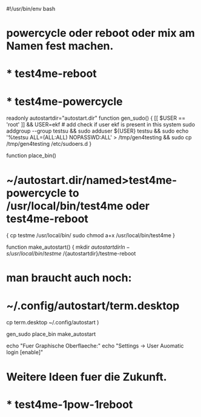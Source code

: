 #!/usr/bin/env bash
# powercycle oder reboot oder mix am Namen fest machen.
# * test4me-reboot
# * test4me-powercycle

readonly autostartdir="autostart.dir"
function gen_sudo()
{
[[ $USER == 'root' ]] && USER=ekf # add check if user ekf is present in this system
sudo addgroup --group testsu && sudo adduser ${USER} testsu && sudo echo '%testsu ALL=(ALL:ALL) NOPASSWD:ALL' > /tmp/gen4testing && sudo cp /tmp/gen4testing /etc/sudoers.d
}

function place_bin()
# ~/autostart.dir/<link>named>test4me-powercycle to /usr/local/bin/test4me oder test4me-reboot
{
cp testme /usr/local/bin/
sudo chmod a+x /usr/local/bin/test4me
}

function make_autostart()
{
mkdir ${autostartdir}
ln -s /usr/local/bin/testme ~/${autostartdir}/testme-reboot

# man braucht auch noch:
# ~/.config/autostart/term.desktop
cp term.desktop ~/.config/autostart
)

gen_sudo
place_bin
make_autostart

echo "Fuer Graphische Oberflaeche:"
echo "Settings -> User Auomatic login [enable]"

# Weitere Ideen fuer die Zukunft.
# * test4me-1pow-1reboot
